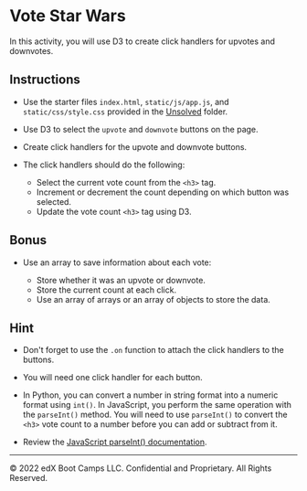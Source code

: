 # Vote Star Wars

In this activity, you will use D3 to create click handlers for upvotes and downvotes.

## Instructions

* Use the starter files `index.html`, `static/js/app.js`, and `static/css/style.css` provided in the [Unsolved](Unsolved) folder.

* Use D3 to select the `upvote` and `downvote` buttons on the page.

* Create click handlers for the upvote and downvote buttons.

* The click handlers should do the following:

    * Select the current vote count from the `<h3>` tag.
    * Increment or decrement the count depending on which button was selected.
    * Update the vote count `<h3>` tag using D3.

## Bonus

* Use an array to save information about each vote:

    * Store whether it was an upvote or downvote.
    * Store the current count at each click.
    * Use an array of arrays or an array of objects to store the data.

## Hint

* Don't forget to use the `.on` function to attach the click handlers to the buttons.

* You will need one click handler for each button.

* In Python, you can convert a number in string format into a numeric format using `int()`. In JavaScript, you perform the same operation with the `parseInt()` method. You will need to use `parseInt()` to convert the `<h3>` vote count to a number before you can add or subtract from it.

* Review the [JavaScript parseInt() documentation](https://developer.mozilla.org/en-US/docs/Web/JavaScript/Reference/Global_Objects/parseInt).

---

© 2022 edX Boot Camps LLC. Confidential and Proprietary. All Rights Reserved.

